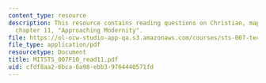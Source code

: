 ```yaml
---
content_type: resource
description: This resource contains reading questions on Christian, maps of time,
  chapter 11, "Approaching Modernity".
file: https://ol-ocw-studio-app-qa.s3.amazonaws.com/courses/sts-007-technology-in-history-fall-2010/cfdf8aa26bca6a98ebb39764440571fd_MITSTS_007F10_read11.pdf
file_type: application/pdf
resourcetype: Document
title: MITSTS_007F10_read11.pdf
uid: cfdf8aa2-6bca-6a98-ebb3-9764440571fd
---
```

